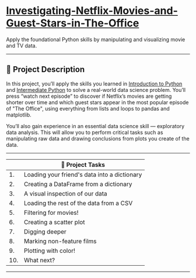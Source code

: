 # [Investigating-Netflix-Movies-and-Guest-Stars-in-The-Office](https://app.datacamp.com/learn/projects/entertainment-data)
Apply the foundational Python skills by manipulating and visualizing movie and TV data.


--------

## 📌 Project Description
In this project, you’ll apply the skills you learned in [Introduction to Python](https://app.datacamp.com/learn/courses/intro-to-python-for-data-science) and [Intermediate Python](https://app.datacamp.com/learn/courses/intermediate-python) to solve a real-world data science problem. You’ll press “watch next episode” to discover if Netflix’s movies are getting shorter over time and which guest stars appear in the most popular episode of "The Office", using everything from lists and loops to pandas and matplotlib.

You’ll also gain experience in an essential data science skill — exploratory data analysis. This will allow you to perform critical tasks such as manipulating raw data and drawing conclusions from plots you create of the data. 

--------



||🎯 Project Tasks|
|--|--|
|1.| Loading your friend's data into a dictionary|
|2.| Creating a DataFrame from a dictionary|
|3.| A visual inspection of our data|
|4.| Loading the rest of the data from a CSV|
|5.|Filtering for movies!|
|6.| Creating a scatter plot|
|7.| Digging deeper|
|8.| Marking non-feature films|
|9.| Plotting with color!|
|10.| What next?|


------
